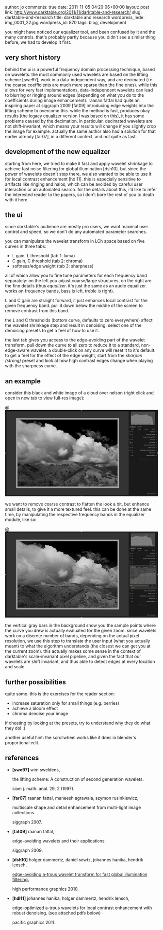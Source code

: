 author: jo
comments: true
date: 2011-11-05 04:20:06+00:00
layout: post
link: http://www.darktable.org/2011/11/darktable-and-research/
slug: darktable-and-research
title: darktable and research
wordpress_lede: img_0001_22.jpg
wordpress_id: 870
tags: blog, development

you might have noticed our equalizer tool, and been confused by it and the many controls. that's probably partly because you didn't see a similar thing before, we had to develop it first.



## very short history


behind the ui is a powerful frequency domain processing technique, based on wavelets. the most commonly used wavelets are based on the lifting scheme [swe97], work in a data-independent way, and are decimated (i.e. the coarse coefficients are much more sparse than the fine ones). while this allows for very fast implementations, data-independent wavelets can lead to blurring or ringing around edges (depending on what you do to the coefficients during image enhancement). raanan fattal had quite an inspiring paper at siggraph 2009 [fat09] introducing edge weights into the lifting scheme to overcome this. while the method is fast, produces okay results (the legacy equalizer version I was based on this), it has some problems caused by the decimation. in particular, decimated wavelets are not shift-invariant, which means your results will change if you slightly crop the image for example. actually the same author also had a solution for that earlier already [far07], in a different context, and not quite as fast.



## development of the new equalizer


starting from here, we tried to make it fast and apply wavelet shrinkage to achieve fast noise filtering for global illumination [dsh10]. but since the power of wavelets doesn't stop there, we also wanted to be able to use it for local contrast enhancement [hdl11]. this is especially sensitive to artifacts like ringing and halos, which can be avoided by careful user interaction or an automated search. for the details about this, i'd like to refer the interested reader to the papers, so i don't bore the rest of you to death with it here.



## the ui


since darktable's audience are mostly pro users, we want maximal user control and speed, so we don't do any automated parameter searches.

you can manipulate the wavelet transform in LCh space based on five curves in three tabs:

* L gain, L threshold (tab 1: luma)
* C gain, C threshold (tab 2: chroma)
* softness/edge weight (tab 3: sharpness)

all of which allow you to fine tune parameters for each frequency band separately: on the left you adjust coarse/large structures, on the right are the fine details (thus _equalizer_. it's just the same as an audio equalizer. works on frequency bands, bass is left, treble is right).

L and C gain are straight forward, it just enhances local contrast for the given frequency band. pull it down below the middle of the screen to remove contrast from this band.

the L and C thresholds (bottom curve, defaults to zero everywhere) affect the wavelet shrinkage step and result in denoising. select one of the denoising presets to get a feel of how to use it.

the last tab gives you access to the edge-avoiding part of the wavelet transform. pull down the curve to all zero to reduce it to a standard, non-edge-aware wavelet. a double-click on any curve will reset it to it's default. to get a feel for the effect of the edge weight, start from the _sharpen (strong)_ preset and look at how high contrast edges change when playing with the sharpness curve.




## an example


consider this black and white image of a cloud over nelson (right click and open in new tab to view full-res image):

@![original](original.jpg)

we want to remove coarse contrast to flatten the look a bit, but enhance small details, to give it a more textured feel. this can be done at the same time, by manipulating the respective frequency bands in the equalizer module, like so:

@![sharp](sharp.jpg)

the vertical gray bars in the background show you the sample points where the curve you drew is actually evaluated for the given zoom. since wavelets work on a discrete number of bands, depending on the actual pixel resolution, we use this step to translate the user input (what you actually meant) to what the algorithm understands (the closest we can get you at the current zoom). this actually makes some sense in the context of darktable's scale-invariant pixel pipeline, and given the fact that our wavelets are shift invariant, and thus able to detect edges at every location and scale.



## further possibilities


quite some. this is the exercises for the reader section:

* increase saturation only for small things (e.g. berries)
* achieve a bloom effect
* chroma denoise your image

if cheating by looking at the presets, try to understand why they do what they do! :)

another useful hint: the scrollwheel works like it does in blender's proportional edit.



## references


* **[swe97]** wim sweldens,

    the lifting scheme: A construction of second generation wavelets.

    siam j. math. anal. 29, 2 (1997).


* **[far07]** raanan fattal, maneesh agrawala, szymon rusinkiewicz,

    multiscale shape and detail enhancement from multi-light image collections.

    siggraph 2007.


* **[fat09]** raanan fattal,

    edge-avoiding wavelets and their applications.

    siggraph 2009.


* **[dsh10]** holger dammertz, daniel sewtz, johannes hanika, hendrik lensch,

    [edge-avoiding a-trous wavelet transform for fast global illumination filtering.](https://www.uni-ulm.de/in/mi/graphics/atrous-filter.html)

    high performance graphics 2010.


* **[hdl11]** johannes hanika, holger dammertz, hendrik lensch,

    edge-optimized a-trous wavelets for local contrast enhancement with robust denoising. (see attached pdfs below)

    pacific graphics 2011.
